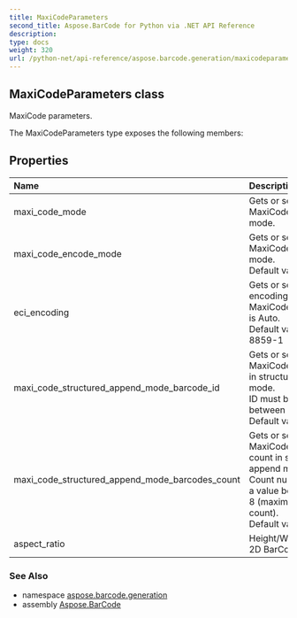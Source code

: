 ```yaml
---
title: MaxiCodeParameters
second_title: Aspose.BarCode for Python via .NET API Reference
description: 
type: docs
weight: 320
url: /python-net/api-reference/aspose.barcode.generation/maxicodeparameters/
---
```


## MaxiCodeParameters class

MaxiCode parameters.

The MaxiCodeParameters type exposes the following members:
## Properties
| Name | Description |
| :- | :- |
|maxi_code_mode|Gets or sets a MaxiCode encode mode.|
|maxi_code_encode_mode|Gets or sets a MaxiCode encode mode. <br/>            Default value: Auto.|
|eci_encoding|Gets or sets ECI encoding. Used when MaxiCodeEncodeMode is Auto.<br/>            Default value: ISO-8859-1|
|maxi_code_structured_append_mode_barcode_id|Gets or sets a MaxiCode barcode id in structured append mode. <br/>            ID must be a value between 1 and 8. <br/>            Default value: 0|
|maxi_code_structured_append_mode_barcodes_count|Gets or sets a MaxiCode barcodes count in structured append mode. <br/>            Count number must be a value between 2 and 8 (maximum barcodes count).<br/>            Default value: -1|
|aspect_ratio|Height/Width ratio of 2D BarCode module.|

### See Also

* namespace [aspose.barcode.generation](/barcode/python-net/api-reference/aspose.barcode.generation/)
* assembly [Aspose.BarCode](/barcode/python-net/api-reference/)

